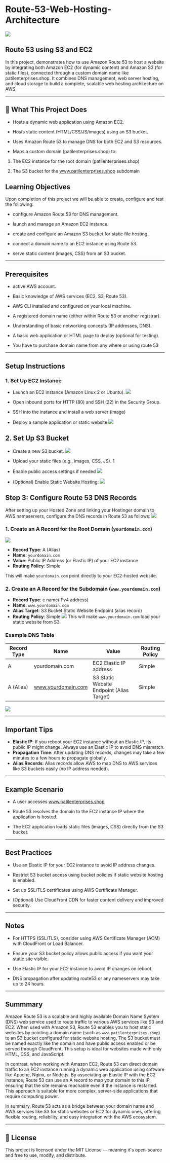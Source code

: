 # Route-53-Web-Hosting-Architecture
![](https://github.com/gaurav3972/Route-53-Web-Hosting-Architecture/blob/main/img/prequirements.png)

## Route 53 using S3 and EC2
In this project, demonstrates how to use Amazon Route 53 to host a website by integrating both Amazon EC2 (for dynamic content) and Amazon S3 (for static files), connected through a custom domain name like patilenterprises.shop. It combines DNS management, web server hosting, and cloud storage to build a complete, scalable web hosting architecture on AWS.
***
## 🎯 What This Project Does
* Hosts a dynamic web application using Amazon EC2.

* Hosts static content (HTML/CSS/JS/images) using an S3 bucket.

* Uses Amazon Route 53 to manage DNS for both EC2 and S3 resources.

* Maps a custom domain (patilenterprises.shop) to:

1. The EC2 instance for the root domain (patilenterprises.shop)

2. The S3 bucket for the www.patilenterprises.shop subdomain
## Learning Objectives

Upon completion of this project we will be able to create, configure and test the following:

* configure Amazon Route 53 for DNS management.

* launch and manage an Amazon EC2 instance.

* create and configure an Amazon S3 bucket for static file hosting.

* connect a domain name to an EC2 instance using Route 53.

* serve static content (images, CSS) from an S3 bucket.
***
## Prerequisites

* active AWS account.

* Basic knowledge of AWS services (EC2, S3, Route 53).

* AWS CLI installed and configured on your local machine.

* A registered domain name (either within Route 53 or another registrar).

* Understanding of basic networking concepts (IP addresses, DNS).

* A basic web application or HTML page to deploy (optional for testing).
* You have to purchase domain name from any where or using route 53 
***
## Setup Instructions
### 1. Set Up EC2 Instance

* Launch an EC2 instance (Amazon Linux 2 or Ubuntu).
![](https://github.com/gaurav3972/Route-53-Web-Hosting-Architecture/blob/main/img/Screenshot%202025-04-26%20093224.png)

* Open inbound ports for HTTP (80) and SSH (22) in the Security Group.

* SSH into the instance and install a web server:(image)

* Deploy a sample application or static website
![](https://github.com/gaurav3972/Route-53-Web-Hosting-Architecture/blob/main/img/Screenshot%202025-04-26%20093406.png)
## 2. Set Up S3 Bucket
* Create a new S3 bucket.
![](https://github.com/gaurav3972/Route-53-Web-Hosting-Architecture/blob/main/img/Screenshot%202025-04-26%20092333.png)
* Upload your static files (e.g., images, CSS, JS).
1[](https://github.com/gaurav3972/Route-53-Web-Hosting-Architecture/blob/main/img/Screenshot%202025-04-26%20092645.png)

* Enable public access settings if needed 
![](https://github.com/gaurav3972/Route-53-Web-Hosting-Architecture/blob/main/img/Screenshot%202025-04-26%20091937.png)

* (Optional) Enable Static Website Hosting:
![](https://github.com/gaurav3972/Route-53-Web-Hosting-Architecture/blob/main/img/Screenshot%202025-04-26%20092811.png)
 
## Step 3: Configure Route 53 DNS Records

After setting up your Hosted Zone and linking your Hostinger domain to AWS nameservers, configure the DNS records in Route 53 as follows:
![](https://github.com/gaurav3972/Route-53-Web-Hosting-Architecture/blob/main/img/Screenshot%202025-04-26%20092843.png)
### 1. Create an A Record for the Root Domain (`yourdomain.com`)
![](https://github.com/gaurav3972/Route-53-Web-Hosting-Architecture/blob/main/img/Screenshot%202025-04-26%20092955.png)
- **Record Type**: A (Alias)
- **Name**: `yourdomain.com`
- **Value**: Public IP Address (or Elastic IP) of your EC2 instance
- **Routing Policy**: Simple

This will make `yourdomain.com` point directly to your EC2-hosted website.

### 2. Create an A Record for the Subdomain (`www.yourdomain.com`)

- **Record Type**: c name(IPv4 address)
- **Name**: `www.yourdomain.com`
- **Alias Target**: S3 Bucket Static Website Endpoint (alias record)
- **Routing Policy**: Simple
![](https://github.com/gaurav3972/Route-53-Web-Hosting-Architecture/blob/main/img/Screenshot%202025-04-26%20092955.png)
This will make `www.yourdomain.com` load your static website from S3.

### Example DNS Table

| Record Type | Name             | Value                                      | Routing Policy |
|-------------|------------------|-------------------------------------------|----------------|
| A           | yourdomain.com    | EC2 Elastic IP address                    | Simple         |
| A (Alias)   | www.yourdomain.com| S3 Static Website Endpoint (Alias Target) | Simple         |

![](https://github.com/gaurav3972/Route-53-Web-Hosting-Architecture/blob/main/img/Screenshot%202025-04-29%20092743.png)
***
## Important Tips

- **Elastic IP**: If you reboot your EC2 instance without an Elastic IP, its public IP might change. Always use an Elastic IP to avoid DNS mismatch.
- **Propagation Time**: After updating DNS records, changes may take a few minutes to a few hours to propagate globally.
- **Alias Records**: Alias records allow AWS to map DNS to AWS services like S3 buckets easily (no IP address needed).

***
## Example Scenario
* A user accesses www.patilenterprises.shop

* Route 53 resolves the domain to the EC2 instance IP where the application is hosted.

* The EC2 application loads static files (images, CSS) directly from the S3 bucket.
***
## Best Practices
* Use an Elastic IP for your EC2 instance to avoid IP address changes.

* Restrict S3 bucket access using bucket policies if static website hosting is enabled.

* Set up SSL/TLS certificates using AWS Certificate Manager.

* (Optional) Use CloudFront CDN for faster content delivery and improved security.

*** 
## Notes

* For HTTPS (SSL/TLS), consider using AWS Certificate Manager (ACM) with CloudFront or Load Balancer.

* Ensure your S3 bucket policy allows public access if you want your static site visible.

* Use Elastic IP for your EC2 instance to avoid IP changes on reboot.
  
* DNS propagation after updating route53 or any nameservers may take up to 24 hours.

***

## Summmary
 
Amazon Route 53 is a scalable and highly available Domain Name System (DNS) web service used to route traffic to various AWS services like S3 and EC2. When used with Amazon S3, Route 53 enables you to host static websites by pointing a domain name (such as `www.patilenterprises.shop`) to an S3 bucket configured for static website hosting. The S3 bucket must be named exactly like the domain and have public access enabled or be served through CloudFront. This setup is ideal for websites made with only HTML, CSS, and JavaScript.

In contrast, when working with Amazon EC2, Route 53 can direct domain traffic to an EC2 instance running a dynamic web application using software like Apache, Nginx, or Node.js. By associating an Elastic IP with the EC2 instance, Route 53 can use an A record to map your domain to this IP, ensuring that the site remains reachable even if the instance is restarted. This approach is suitable for more complex, server-side applications that require computing power.

In summary, Route 53 acts as a bridge between your domain name and AWS services like S3 for static websites or EC2 for dynamic ones, offering flexible routing, reliability, and easy integration with the AWS ecosystem.

***
## 🔐 License
This project is licensed under the MIT License — meaning it's open-source and free to use, modify, and distribute.